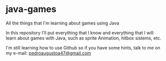 # java-games
All the things that I'm learning about games using Java

In this repository I'll put everything that I know and everything that I will learn about games with Java, such as sprite Animation, hitbox sistems, etc.

I'm still learning how to use Github so if you have some hints, talk to me on my e-mail: pedroaugustoa47@gmail.com

